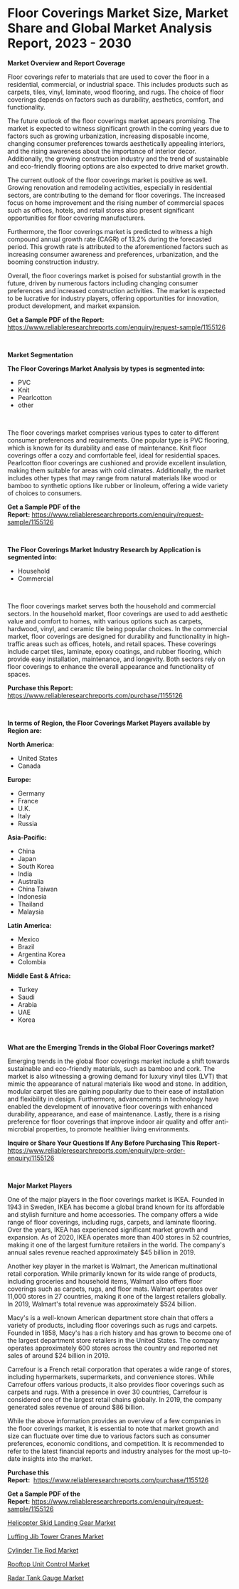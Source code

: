 <p><h1>Floor Coverings Market Size, Market Share and Global Market Analysis Report, 2023 - 2030</h1></p><p><strong>Market Overview and Report Coverage</strong></p>
<p><p>Floor coverings refer to materials that are used to cover the floor in a residential, commercial, or industrial space. This includes products such as carpets, tiles, vinyl, laminate, wood flooring, and rugs. The choice of floor coverings depends on factors such as durability, aesthetics, comfort, and functionality.</p><p>The future outlook of the floor coverings market appears promising. The market is expected to witness significant growth in the coming years due to factors such as growing urbanization, increasing disposable income, changing consumer preferences towards aesthetically appealing interiors, and the rising awareness about the importance of interior decor. Additionally, the growing construction industry and the trend of sustainable and eco-friendly flooring options are also expected to drive market growth.</p><p>The current outlook of the floor coverings market is positive as well. Growing renovation and remodeling activities, especially in residential sectors, are contributing to the demand for floor coverings. The increased focus on home improvement and the rising number of commercial spaces such as offices, hotels, and retail stores also present significant opportunities for floor covering manufacturers.</p><p>Furthermore, the floor coverings market is predicted to witness a high compound annual growth rate (CAGR) of 13.2% during the forecasted period. This growth rate is attributed to the aforementioned factors such as increasing consumer awareness and preferences, urbanization, and the booming construction industry.</p><p>Overall, the floor coverings market is poised for substantial growth in the future, driven by numerous factors including changing consumer preferences and increased construction activities. The market is expected to be lucrative for industry players, offering opportunities for innovation, product development, and market expansion.</p></p>
<p><strong>Get a Sample PDF of the Report:</strong> <a href="https://www.reliableresearchreports.com/enquiry/request-sample/1155126">https://www.reliableresearchreports.com/enquiry/request-sample/1155126</a></p>
<p>&nbsp;</p>
<p><strong>Market Segmentation</strong></p>
<p><strong>The Floor Coverings Market Analysis by types is segmented into:</strong></p>
<p><ul><li>PVC</li><li>Knit</li><li>Pearlcotton</li><li>other</li></ul></p>
<p>&nbsp;</p>
<p><p>The floor coverings market comprises various types to cater to different consumer preferences and requirements. One popular type is PVC flooring, which is known for its durability and ease of maintenance. Knit floor coverings offer a cozy and comfortable feel, ideal for residential spaces. Pearlcotton floor coverings are cushioned and provide excellent insulation, making them suitable for areas with cold climates. Additionally, the market includes other types that may range from natural materials like wood or bamboo to synthetic options like rubber or linoleum, offering a wide variety of choices to consumers.</p></p>
<p><strong>Get a Sample PDF of the Report:</strong>&nbsp;<a href="https://www.reliableresearchreports.com/enquiry/request-sample/1155126">https://www.reliableresearchreports.com/enquiry/request-sample/1155126</a></p>
<p>&nbsp;</p>
<p><strong>The Floor Coverings Market Industry Research by Application is segmented into:</strong></p>
<p><ul><li>Household</li><li>Commercial</li></ul></p>
<p>&nbsp;</p>
<p><p>The floor coverings market serves both the household and commercial sectors. In the household market, floor coverings are used to add aesthetic value and comfort to homes, with various options such as carpets, hardwood, vinyl, and ceramic tile being popular choices. In the commercial market, floor coverings are designed for durability and functionality in high-traffic areas such as offices, hotels, and retail spaces. These coverings include carpet tiles, laminate, epoxy coatings, and rubber flooring, which provide easy installation, maintenance, and longevity. Both sectors rely on floor coverings to enhance the overall appearance and functionality of spaces.</p></p>
<p><strong>Purchase this Report:</strong>&nbsp; <a href="https://www.reliableresearchreports.com/purchase/1155126">https://www.reliableresearchreports.com/purchase/1155126</a></p>
<p>&nbsp;</p>
<p><strong>In terms of Region, the Floor Coverings Market Players available by Region are:</strong></p>
<p>
    <p> <strong> North America: </strong>
        <ul>
            <li>United States</li>
            <li>Canada</li>
        </ul>
        </p> 
    <p> <strong> Europe: </strong>
        <ul>
            <li>Germany</li>
            <li>France</li>
            <li>U.K.</li>
            <li>Italy</li>
            <li>Russia</li>
        </ul>
        </p> 
    <p> <strong> Asia-Pacific: </strong>
        <ul>
            <li>China</li>
            <li>Japan</li>
            <li>South Korea</li>
            <li>India</li>
            <li>Australia</li>
            <li>China Taiwan</li>
            <li>Indonesia</li>
            <li>Thailand</li>
            <li>Malaysia</li>
        </ul>
        </p> 
    <p> <strong> Latin America: </strong>
        <ul>
            <li>Mexico</li>
            <li>Brazil</li>
            <li>Argentina Korea</li>
            <li>Colombia</li>
        </ul>
        </p> 
    <p> <strong> Middle East & Africa: </strong>
        <ul>
            <li>Turkey</li>
            <li>Saudi</li>
            <li>Arabia</li>
            <li>UAE</li>
            <li>Korea</li>
        </ul>
    </p>
    </p>
<p>&nbsp;</p>
<p><strong>What are the Emerging Trends in the Global Floor Coverings market?</strong></p>
<p><p>Emerging trends in the global floor coverings market include a shift towards sustainable and eco-friendly materials, such as bamboo and cork. The market is also witnessing a growing demand for luxury vinyl tiles (LVT) that mimic the appearance of natural materials like wood and stone. In addition, modular carpet tiles are gaining popularity due to their ease of installation and flexibility in design. Furthermore, advancements in technology have enabled the development of innovative floor coverings with enhanced durability, appearance, and ease of maintenance. Lastly, there is a rising preference for floor coverings that improve indoor air quality and offer anti-microbial properties, to promote healthier living environments.</p></p>
<p><strong>Inquire or Share Your Questions If Any Before Purchasing This Report</strong>- <a href="https://www.reliableresearchreports.com/enquiry/pre-order-enquiry/1155126">https://www.reliableresearchreports.com/enquiry/pre-order-enquiry/1155126</a></p>
<p>&nbsp;</p>
<p><strong>Major Market Players</strong></p>
<p><p>One of the major players in the floor coverings market is IKEA. Founded in 1943 in Sweden, IKEA has become a global brand known for its affordable and stylish furniture and home accessories. The company offers a wide range of floor coverings, including rugs, carpets, and laminate flooring. Over the years, IKEA has experienced significant market growth and expansion. As of 2020, IKEA operates more than 400 stores in 52 countries, making it one of the largest furniture retailers in the world. The company's annual sales revenue reached approximately $45 billion in 2019.</p><p>Another key player in the market is Walmart, the American multinational retail corporation. While primarily known for its wide range of products, including groceries and household items, Walmart also offers floor coverings such as carpets, rugs, and floor mats. Walmart operates over 11,000 stores in 27 countries, making it one of the largest retailers globally. In 2019, Walmart's total revenue was approximately $524 billion.</p><p>Macy's is a well-known American department store chain that offers a variety of products, including floor coverings such as rugs and carpets. Founded in 1858, Macy's has a rich history and has grown to become one of the largest department store retailers in the United States. The company operates approximately 600 stores across the country and reported net sales of around $24 billion in 2019.</p><p>Carrefour is a French retail corporation that operates a wide range of stores, including hypermarkets, supermarkets, and convenience stores. While Carrefour offers various products, it also provides floor coverings such as carpets and rugs. With a presence in over 30 countries, Carrefour is considered one of the largest retail chains globally. In 2019, the company generated sales revenue of around $86 billion.</p><p>While the above information provides an overview of a few companies in the floor coverings market, it is essential to note that market growth and size can fluctuate over time due to various factors such as consumer preferences, economic conditions, and competition. It is recommended to refer to the latest financial reports and industry analyses for the most up-to-date insights into the market.</p></p>
<p><strong>Purchase this Report:</strong>&nbsp;&nbsp;<a href="https://www.reliableresearchreports.com/purchase/1155126">https://www.reliableresearchreports.com/purchase/1155126</a></p>
<p></p>
<p><strong>Get a Sample PDF of the Report:</strong>&nbsp;<a href="https://www.reliableresearchreports.com/enquiry/request-sample/1155126">https://www.reliableresearchreports.com/enquiry/request-sample/1155126</a></p>
<p><p><a href="https://medium.com/@twiladurgan/helicopter-skid-landing-gear-market-trends-and-market-analysis-forecasted-for-period-2023-2030-ff7ea266abc0">Helicopter Skid Landing Gear Market</a></p><p><a href="https://medium.com/@magaliortiz1955/luffing-jib-tower-cranes-market-research-report-its-history-and-forecast-2023-to-2030-d4de4b864d61">Luffing Jib Tower Cranes Market</a></p><p><a href="https://medium.com/@linabernier/cylinder-tie-rod-market-the-key-to-successful-business-strategy-forecast-till-2030-6936f1e3b3f0">Cylinder Tie Rod Market</a></p><p><a href="https://medium.com/@avaalsop666/rooftop-unit-control-market-size-and-market-trends-complete-industry-overview-2023-to-2030-ebe065de7d33">Rooftop Unit Control Market</a></p><p><a href="https://medium.com/@walterkutch/radar-tank-gauge-market-trends-and-market-analysis-forecasted-for-period-2023-2030-20e4d2abea0c">Radar Tank Gauge Market</a></p></p>